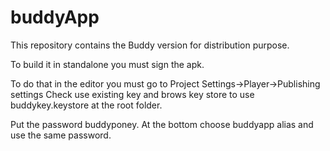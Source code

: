 # buddyApp
This repository contains the Buddy version for distribution purpose.

To build it in standalone you must sign the apk.

To do that in the editor you must go to Project Settings->Player->Publishing settings
Check use existing key and brows key store to use buddykey.keystore at the root folder.

Put the password buddyponey.
At the bottom choose buddyapp alias and use the same password.

